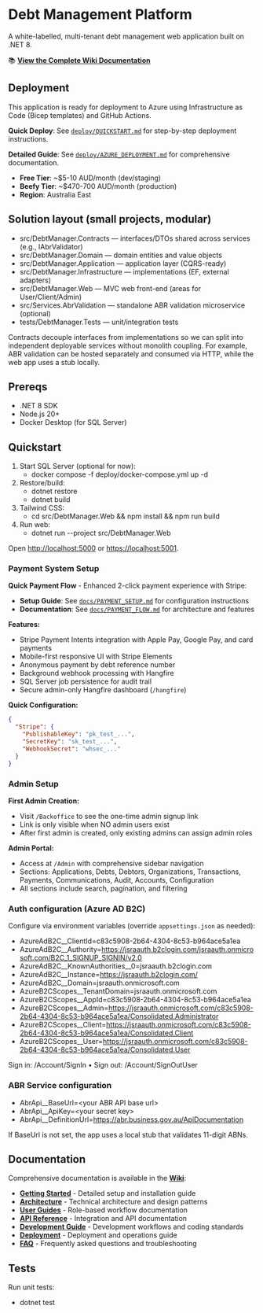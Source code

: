 # Debt Management Platform

A white-labelled, multi-tenant debt management web application built on .NET 8.

📚 **[View the Complete Wiki Documentation](wiki/Home.md)**

## Deployment

This application is ready for deployment to Azure using Infrastructure as Code (Bicep templates) and GitHub Actions.

**Quick Deploy**: See [`deploy/QUICKSTART.md`](deploy/QUICKSTART.md) for step-by-step deployment instructions.

**Detailed Guide**: See [`deploy/AZURE_DEPLOYMENT.md`](deploy/AZURE_DEPLOYMENT.md) for comprehensive documentation.

- **Free Tier**: ~$5-10 AUD/month (dev/staging)
- **Beefy Tier**: ~$470-700 AUD/month (production)
- **Region**: Australia East

## Solution layout (small projects, modular)

- src/DebtManager.Contracts — interfaces/DTOs shared across services (e.g., IAbrValidator)
- src/DebtManager.Domain — domain entities and value objects
- src/DebtManager.Application — application layer (CQRS-ready)
- src/DebtManager.Infrastructure — implementations (EF, external adapters)
- src/DebtManager.Web — MVC web front-end (areas for User/Client/Admin)
- src/Services.AbrValidation — standalone ABR validation microservice (optional)
- tests/DebtManager.Tests — unit/integration tests

Contracts decouple interfaces from implementations so we can split into independent deployable services without monolith coupling. For example, ABR validation can be hosted separately and consumed via HTTP, while the web app uses a stub locally.

## Prereqs

- .NET 8 SDK
- Node.js 20+
- Docker Desktop (for SQL Server)

## Quickstart

1. Start SQL Server (optional for now):
   - docker compose -f deploy/docker-compose.yml up -d
2. Restore/build:
   - dotnet restore
   - dotnet build
3. Tailwind CSS:
   - cd src/DebtManager.Web && npm install && npm run build
4. Run web:
   - dotnet run --project src/DebtManager.Web

Open <http://localhost:5000> or <https://localhost:5001>.

### Payment System Setup

**Quick Payment Flow** - Enhanced 2-click payment experience with Stripe:

- **Setup Guide**: See [`docs/PAYMENT_SETUP.md`](docs/PAYMENT_SETUP.md) for configuration instructions
- **Documentation**: See [`docs/PAYMENT_FLOW.md`](docs/PAYMENT_FLOW.md) for architecture and features

**Features:**
- Stripe Payment Intents integration with Apple Pay, Google Pay, and card payments
- Mobile-first responsive UI with Stripe Elements
- Anonymous payment by debt reference number
- Background webhook processing with Hangfire
- SQL Server job persistence for audit trail
- Secure admin-only Hangfire dashboard (`/hangfire`)

**Quick Configuration:**
```json
{
  "Stripe": {
    "PublishableKey": "pk_test_...",
    "SecretKey": "sk_test_...",
    "WebhookSecret": "whsec_..."
  }
}
```

### Admin Setup

**First Admin Creation:**
- Visit `/Backoffice` to see the one-time admin signup link
- Link is only visible when NO admin users exist
- After first admin is created, only existing admins can assign admin roles

**Admin Portal:**
- Access at `/Admin` with comprehensive sidebar navigation
- Sections: Applications, Debts, Debtors, Organizations, Transactions, Payments, Communications, Audit, Accounts, Configuration
- All sections include search, pagination, and filtering

### Auth configuration (Azure AD B2C)

Configure via environment variables (override `appsettings.json` as needed):

- AzureAdB2C__ClientId=c83c5908-2b64-4304-8c53-b964ace5a1ea
- AzureAdB2C__Authority=<https://jsraauth.b2clogin.com/jsraauth.onmicrosoft.com/B2C_1_SIGNUP_SIGNIN/v2.0>
- AzureAdB2C__KnownAuthorities__0=jsraauth.b2clogin.com
- AzureAdB2C__Instance=<https://jsraauth.b2clogin.com/>
- AzureAdB2C__Domain=jsraauth.onmicrosoft.com
- AzureB2CScopes__TenantDomain=jsraauth.onmicrosoft.com
- AzureB2CScopes__AppId=c83c5908-2b64-4304-8c53-b964ace5a1ea
- AzureB2CScopes__Admin=<https://jsraauth.onmicrosoft.com/c83c5908-2b64-4304-8c53-b964ace5a1ea/Consolidated.Administrator>
- AzureB2CScopes__Client=<https://jsraauth.onmicrosoft.com/c83c5908-2b64-4304-8c53-b964ace5a1ea/Consolidated.Client>
- AzureB2CScopes__User=<https://jsraauth.onmicrosoft.com/c83c5908-2b64-4304-8c53-b964ace5a1ea/Consolidated.User>

Sign in: /Account/SignIn  •  Sign out: /Account/SignOutUser

### ABR Service configuration

- AbrApi__BaseUrl=\<your ABR API base url\>
- AbrApi__ApiKey=\<your secret key\>
- AbrApi__DefinitionUrl=<https://abr.business.gov.au/ApiDocumentation>

If BaseUrl is not set, the app uses a local stub that validates 11-digit ABNs.

## Documentation

Comprehensive documentation is available in the **[Wiki](wiki/Home.md)**:

- **[Getting Started](wiki/Getting-Started.md)** - Detailed setup and installation guide
- **[Architecture](wiki/Architecture.md)** - Technical architecture and design patterns
- **[User Guides](wiki/User-Guides.md)** - Role-based workflow documentation
- **[API Reference](wiki/API-Reference.md)** - Integration and API documentation
- **[Development Guide](wiki/Development-Guide.md)** - Development workflows and coding standards
- **[Deployment](wiki/Deployment.md)** - Deployment and operations guide
- **[FAQ](wiki/FAQ.md)** - Frequently asked questions and troubleshooting

## Tests

Run unit tests:

- dotnet test


